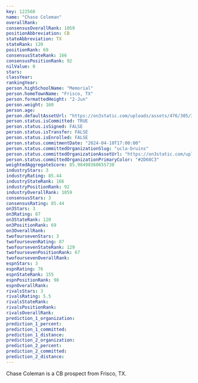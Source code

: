```yaml
---
key: 122568
name: "Chase Coleman"
overallRank: 
consensusOverallRank: 1059
positionAbbreviation: CB
stateAbbreviation: TX
stateRank: 120
positionRank: 69
consensusStateRank: 166
consensusPositionRank: 92
nilValue: 0
stars: 
classYear: 
rankingYear: 
person.highSchoolName: "Memorial"
person.homeTownName: "Frisco, TX"
person.formattedHeight: "2-Jun"
person.weight: 160
person.age: 
person.defaultAssetUrl: "https://on3static.com/uploads/assets/476/305/305476.png"
person.status.isCommitted: TRUE
person.status.isSigned: FALSE
person.status.isTransfer: FALSE
person.status.isEnrolled: FALSE
person.status.commitmentDate: "2024-04-10T17:00:00"
person.status.committedOrganizationSlug: "ucla-bruins"
person.status.committedOrganizationAssetUrl: "https://on3static.com/uploads/assets/777/214/214777.svg"
person.status.committedOrganizationPrimaryColor: "#2D68C3"
weightedAggregateScore: 85.98498360655738
industryStars: 3
industryRating: 85.44
industryStateRank: 166
industryPositionRank: 92
industryOverallRank: 1059
consensusStars: 3
consensusRating: 85.44
on3Stars: 3
on3Rating: 87
on3StateRank: 120
on3PositionRank: 69
on3OverallRank: 
twofoursevenStars: 3
twofoursevenRating: 87
twofoursevenStateRank: 129
twofoursevenPositionRank: 67
twofoursevenOverallRank: 
espnStars: 3
espnRating: 76
espnStateRank: 155
espnPositionRank: 98
espnOverallRank: 
rivalsStars: 3
rivalsRating: 5.5
rivalsStateRank: 
rivalsPositionRank: 
rivalsOverallRank: 
prediction_1_organization: 
prediction_1_percent: 
prediction_1_committed: 
prediction_1_distance: 
prediction_2_organization: 
prediction_2_percent: 
prediction_2_committed: 
prediction_2_distance: 
---
```

Chase Coleman is a CB prospect from Frisco, TX.